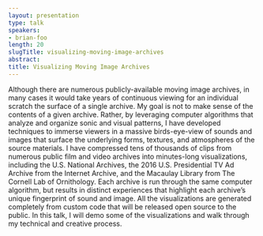 ```yaml
---
layout: presentation
type: talk
speakers:
- brian-foo
length: 20
slugTitle: visualizing-moving-image-archives
abstract:
title: Visualizing Moving Image Archives
---
```

Although there are numerous publicly-available moving image archives, in many cases it would take years of continuous viewing for an individual scratch the surface of a single archive. My goal is not to make sense of the contents of a given archive. Rather, by leveraging computer algorithms that analyze and organize sonic and visual patterns, I have developed techniques to immerse viewers in a massive birds-eye-view of sounds and images that surface the underlying forms, textures, and atmospheres of the source materials. I have compressed tens of thousands of clips from numerous public film and video archives into minutes-long visualizations, including the U.S. National Archives, the 2016 U.S. Presidential TV Ad Archive from the Internet Archive, and the Macaulay Library from The Cornell Lab of Ornithology. Each archive is run through the same computer algorithm, but results in distinct experiences that highlight each archive’s unique fingerprint of sound and image. All the visualizations are generated completely from custom code that will be released open source to the public. In this talk, I will demo some of the visualizations and walk through my technical and creative process.